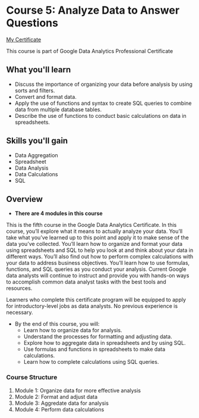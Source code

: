 # Course 5: Analyze Data to Answer Questions

[My Certificate](./Google_Data-Analytics_Course-5_Analyze-Data-to-Answer-Questions_certificate.pdf)

This course is part of Google Data Analytics Professional Certificate

## What you'll learn

- Discuss the importance of organizing your data before analysis by using sorts and filters.
- Convert and format data.
- Apply the use of functions and syntax to create SQL queries to combine data from multiple database tables.
- Describe the use of functions to conduct basic calculations on data in spreadsheets.

## Skills you'll gain

- Data Aggregation
- Spreadsheet
- Data Analysis
- Data Calculations
- SQL

## Overview

- **There are 4 modules in this course**

This is the fifth course in the Google Data Analytics Certificate. In this course, you’ll explore what it means to actually analyze your data. You’ll take what you’ve learned up to this point and apply it to make sense of the data you’ve collected. You’ll learn how to organize and format your data using spreadsheets and SQL to help you look at and think about your data in different ways. You’ll also find out how to perform complex calculations with your data to address business objectives. You’ll learn how to use formulas, functions, and SQL queries as you conduct your analysis. Current Google data analysts will continue to instruct and provide you with hands-on ways to accomplish common data analyst tasks with the best tools and resources.

Learners who complete this certificate program will be equipped to apply for introductory-level jobs as data analysts. No previous experience is necessary.

- By the end of this course, you will:
  - Learn how to organize data for analysis.
  - Understand the processes for formatting and adjusting data.
  - Explore how to aggregate data in spreadsheets and by using SQL.
  - Use formulas and functions in spreadsheets to make data calculations.
  - Learn how to complete calculations using SQL queries.

### Course Structure

1. Module 1: Organize data for more effective analysis
2. Module 2: Format and adjust data
3. Module 3: Aggredate data for analysis
4. Module 4: Perform data calculations